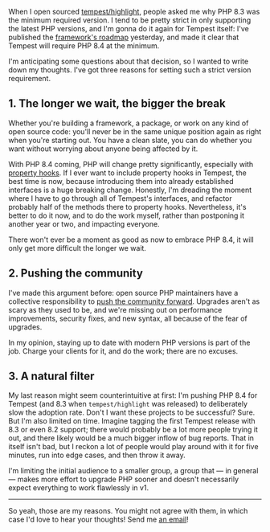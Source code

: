 When I open sourced [tempest/highlight](https://github.com/tempestphp/highlight), people asked me why PHP 8.3 was the minimum required version. I tend to be pretty strict in only supporting the latest PHP versions, and I'm gonna do it again for Tempest itself: I've published the [framework's roadmap](https://tempest.stitcher.io/intro/roadmap) yesterday, and made it clear that Tempest will require PHP 8.4 at the minimum.

I'm anticipating some questions about that decision, so I wanted to write down my thoughts. I've got three reasons for setting such a strict version requirement.

## 1. The longer we wait, the bigger the break

 Whether you're building a framework, a package, or work on any kind of open source code: you'll never be in the same unique position again as right when you're starting out. You have a clean slate, you can do whether you want without worrying about anyone being affected by it.

With PHP 8.4 coming, PHP will change pretty significantly, especially with [property hooks](/blog/new-in-php-84#property-hooks-rfc). If I ever want to include property hooks in Tempest, the best time is now, because introducing them into already established interfaces is a huge breaking change. Honestly, I'm dreading the moment where I have to go through all of Tempest's interfaces, and refactor probably half of the methods there to property hooks. Nevertheless, it's better to do it now, and to do the work myself, rather than postponing it another year or two, and impacting everyone.

There won't ever be a moment as good as now to embrace PHP 8.4, it will only get more difficult the longer we wait.

## 2. Pushing the community

I've made this argument before: open source PHP maintainers have a collective responsibility to [push the community forward](/blog/a-storm-in-a-glass-of-water). Upgrades aren't as scary as they used to be, and we're missing out on performance improvements, security fixes, and new syntax, all because of the fear of upgrades. 

In my opinion, staying up to date with modern PHP versions is part of the job. Charge your clients for it, and do the work; there are no excuses.

## 3. A natural filter

My last reason might seem counterintuitive at first: I'm pushing PHP 8.4 for Tempest (and 8.3 when `tempest/highlight` was released) to deliberately slow the adoption rate. Don't I want these projects to be successful? Sure. But I'm also limited on time. Imagine tagging the first Tempest release with 8.3 or even 8.2 support; there would probably be a lot more people trying it out, and there likely would be a much bigger inflow of bug reports. That in itself isn't bad, but I reckon a lot of people would play around with it for five minutes, run into edge cases, and then throw it away. 

I'm limiting the initial audience to a smaller group, a group that — in general — makes more effort to upgrade PHP sooner and doesn't necessarily expect everything to work flawlessly in v1. 

---

So yeah, those are my reasons. You might not agree with them, in which case I'd love to hear your thoughts! Send me [an email](mailto:brendt@stitcher.io)!